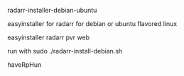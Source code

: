 
radarr-installer-debian-ubuntu

easyinstaller for radarr for debian or ubuntu flavored linux

easyinstaller radarr pvr web

run with sudo ./radarr-install-debian.sh

haveRpHun


